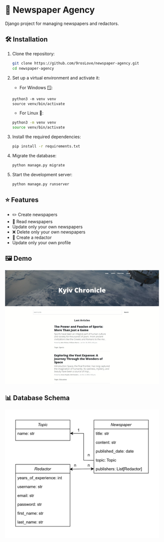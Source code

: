 # 📰 Newspaper Agency
Django project for managing newspapers and redactors.

## 🛠️ Installation

1. Clone the repository:
    ```bash
    git clone https://github.com/9rosLove/newspaper-agency.git
    cd newspaper-agency
    ```
2. Set up a virtual environment and activate it:
     - For Windows 🪟:
   
    ```shell
    python3 -m venv venv
    source venv/bin/activate
    ```

     - For Linux 🐧:
    ```bash
    python3 -m venv venv
    source venv/bin/activate
    ```

3. Install the required dependencies:
    ```bash
    pip install -r requirements.txt   
    ```
   
4. Migrate the database:
    ```bash
    python manage.py migrate
    ```
5. Start the development server:
    ```bash
    python manage.py runserver
    ```

## ⭐ Features
- ✏️ Create newspapers
- 📖 Read newspapers
- Update only your own newspapers
- ❌ Delete only your own newspapers
- 👥 Create a redactor
- Update only your own profile

## 🖼️ Demo
![Demo](demo.png)

## 📊 Database Schema
![DB Schema](db_schema.jpg)
